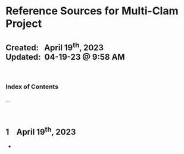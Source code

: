 # Reference Sources for Multi-Clam Project
**Created:**&nbsp;&nbsp; April 19<sup>th</sup>, 2023  
**Updated:**&nbsp; 04-19-23 @ 9:58 AM
---

&nbsp;
### Index of Contents

...


&nbsp;
## 1 &nbsp;&nbsp; April 19<sup>th</sup>, 2023

* []()

